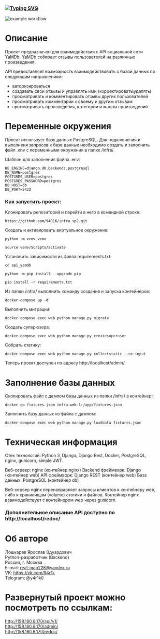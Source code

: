 ### [![Typing SVG](https://readme-typing-svg.herokuapp.com?color=%2336BCF7&lines=Проект+API+YaMDB+by+Y4R1K)](https://git.io/typing-svg)
![example workflow](https://github.com/94R1K/yamdb_final/actions/workflows/yamdb_workflow.yml/badge.svg)
# Описание
Проект предназначен для взаимодействия с API социальной сети YaMDb. YaMDb собирает отзывы пользователей на различные произведения.

API предоставляет возможность взаимодействовать с базой данных по следующим направлениям:
- авторизироваться
- создавать свои отзывы и управлять ими (корректировать\удалять)
- просматривать и комментировать отзывы других пользователей
- просматривать комментарии к своему и другим отзывам
- просматривать произведения, категории и жанры произведений

# Переменные окружения
Проект использует базу данных PostgreSQL.
Для подключения и выполненя запросов к базе данных необходимо создать и заполнить файл .env с переменными окружения в папке /infra/.

Шаблон для заполнения файла .env:

```
DB_ENGINE=django.db.backends.postgresql
DB_NAME=postgres
POSTGRES_USER=postgres
POSTGRES_PASSWORD=postgres
DB_HOST=db
DB_PORT=5432
```

### Как запустить проект:
Клонировать репозиторий и перейти в него в командной строке:

```
https://github.com/94R1K/infra_sp2.git
```

Создать и активировать виртуальное окружение:

```
python -m venv venv
```

```
source venv/Scripts/activate
```

Установить зависимости из файла requirements.txt:

```
cd api_yamdb
```

```
python -m pip install --upgrade pip
```

```
pip install -r requirements.txt
```
Из папки /infra/ выполнить команду создания и запуска контейнеров:

```
docker-compose up -d
```

Выполнить миграции:

```
docker-compose exec web python manage.py migrate
```

Создать суперюзера:

```
docker-compose exec web python manage.py createsuperuser
```

Собрать статику:

```
docker-compose exec web python manage.py collectstatic --no-input 
```

Теперь проект доступен по адресу http://localhost/admin/

# Заполнение базы данных
Скопировать файл с дампом базы данных из папки /infra/ в контейнер:

```
docker cp fixtures.json infra-web-1:/app/fixtures.json
```
Заполнить базу данных из файла с дампом:

```
docker-compose exec web python manage.py loaddata fixtures.json
```

# Техническая информация
Стек технологий: Python 3, Django, Django Rest, Docker, PostgreSQL, nginx, gunicorn, simple JWT.

Веб-сервер: nginx (контейнер nginx)
Backend фреймворк: Django (контейнер web)
API фреймворк: Django REST (контейнер web)
База данных: PostgreSQL (контейнер db)

Веб-сервер nginx перенаправляет запросы клиентов к контейнеру web, либо к хранилищам (volume) статики и файлов.
Контейнер nginx взаимодействует с контейнером web через gunicorn.

### Дополнительное описание API доступно по http://localhost/redoc/

# Об авторе
Лошкарев Ярослав Эдуардович \
Python-разработчик (Backend) \
Россия, г. Москва \
E-mail: real-man228@yandex.ru \
VK: https://vk.com/94r1k \
Telegram: @y4r1k0
# Развернутый проект можно посмотреть по ссылкам:
http://158.160.6.170/api/v1/ \
http://158.160.6.170/admin/ \
http://158.160.6.170/redoc/
